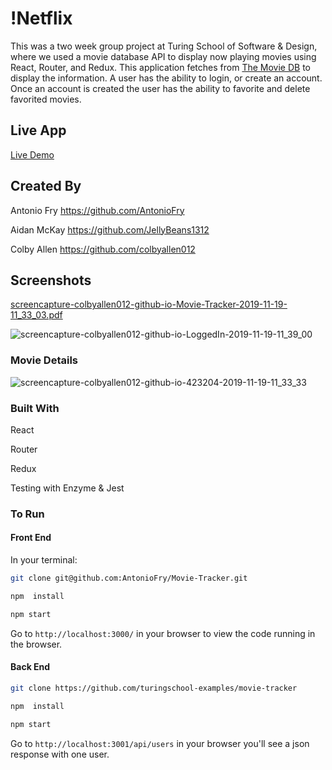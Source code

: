 # !Netflix

This was a two week group project at Turing School of Software & Design, where we used a movie database API to display now playing movies using React, Router, and Redux. This application fetches from [The Movie DB](https://www.themoviedb.org/documentation/api) to display the information. A user has the ability to login, or create an account. Once an account is created the user has the ability to favorite and delete favorited movies.

## Live App

[Live Demo](https://colbyallen012.github.io/Movie-Tracker/)

## Created By

Antonio Fry https://github.com/AntonioFry

Aidan McKay https://github.com/JellyBeans1312

Colby Allen https://github.com/colbyallen012

## Screenshots

[screencapture-colbyallen012-github-io-Movie-Tracker-2019-11-19-11_33_03.pdf](https://github.com/colbyallen012/Movie-Tracker/files/3865470/screencapture-colbyallen012-github-io-Movie-Tracker-2019-11-19-11_33_03.pdf)

![screencapture-colbyallen012-github-io-LoggedIn-2019-11-19-11_39_00](https://user-images.githubusercontent.com/43159025/69175578-3907cd80-0ac1-11ea-95f5-c39d7000e56e.png)


### Movie Details

![screencapture-colbyallen012-github-io-423204-2019-11-19-11_33_33](https://user-images.githubusercontent.com/43159025/69175613-4cb33400-0ac1-11ea-9e45-d066ddefeab0.png)


### Built With

React

Router

Redux

Testing with Enzyme & Jest

### To Run

#### Front End
In your terminal:

```bash
git clone git@github.com:AntonioFry/Movie-Tracker.git
```

```bash
npm  install
```

```bash
npm start
```

Go to `http://localhost:3000/` in your browser to view the code running in the browser.

#### Back End

```bash
git clone https://github.com/turingschool-examples/movie-tracker
```

```bash
npm  install
```

```bash
npm start
```
Go to `http://localhost:3001/api/users` in your browser you'll see a json response with one user.
